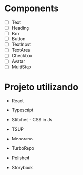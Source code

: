# Components

- [ ]  Text
- [ ]  Heading
- [ ]  Box
- [ ]  Button
- [ ]  TextInput
- [ ]  TextArea
- [ ]  Checkbox
- [ ]  Avatar
- [ ]  MultiStep

# Projeto utilizando

- React
- Typescript
- Stitches - CSS in Js

- TSUP
- Monorepo
- TurboRepo
- Polished
- Storybook
